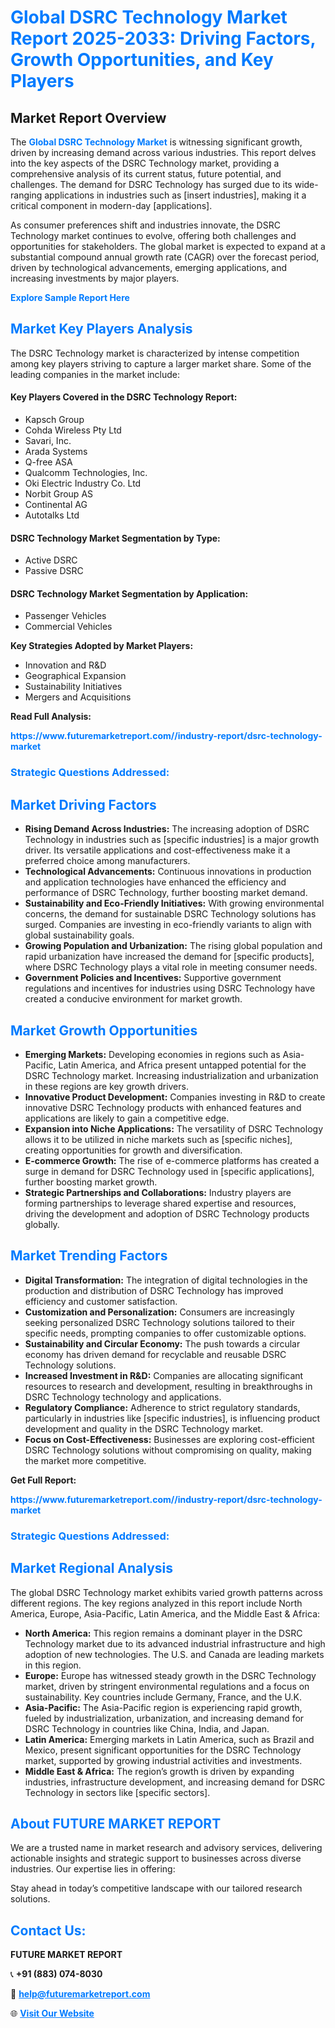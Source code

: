 <h1 style="color: #007BFF;">Global DSRC Technology Market Report 2025-2033: Driving Factors, Growth Opportunities, and Key Players</h1>

<section id="overview">
<h2>Market Report Overview</h2>
<p>The <a href="https://www.futuremarketreport.com//industry-report/dsrc-technology-market" style="color: #007BFF; text-decoration: none;"><strong>Global DSRC Technology Market</strong></a> is witnessing significant growth, driven by increasing demand across various industries. This report delves into the key aspects of the DSRC Technology market, providing a comprehensive analysis of its current status, future potential, and challenges. The demand for DSRC Technology has surged due to its wide-ranging applications in industries such as [insert industries], making it a critical component in modern-day [applications].</p>
<p>As consumer preferences shift and industries innovate, the DSRC Technology market continues to evolve, offering both challenges and opportunities for stakeholders. The global market is expected to expand at a substantial compound annual growth rate (CAGR) over the forecast period, driven by technological advancements, emerging applications, and increasing investments by major players.</p>
</section>

<section id="overview">
<p><a href="https://www.futuremarketreport.com//request-sample/reportId=59978" style="color: #007BFF; text-decoration: none;"><strong>Explore Sample Report Here</strong></a></p>
</section>

<section id="key-players">
<h2 style="color: #007BFF;">Market Key Players Analysis</h2>
<p>The DSRC Technology market is characterized by intense competition among key players striving to capture a larger market share. Some of the leading companies in the market include:</p>
<h4>Key Players Covered in the DSRC Technology Report:</h4>
<ul><li>Kapsch Group</li><li>Cohda Wireless Pty Ltd</li><li>Savari, Inc.</li><li>Arada Systems</li><li>Q-free ASA</li><li>Qualcomm Technologies, Inc.</li><li>Oki Electric Industry Co. Ltd</li><li>Norbit Group AS</li><li>Continental AG</li><li>Autotalks Ltd</li></ul>
<h4>DSRC Technology Market Segmentation by Type:</h4>
<ul><li>Active DSRC</li><li>Passive DSRC</li></ul>

<h4>DSRC Technology Market Segmentation by Application:</h4>
<ul><li>Passenger Vehicles</li><li>Commercial Vehicles</li></ul>
<p><strong>Key Strategies Adopted by Market Players:</strong></p>
<ul>
<li>Innovation and R&D</li>
<li>Geographical Expansion</li>
<li>Sustainability Initiatives</li>
<li>Mergers and Acquisitions</li>
</ul>
</section>

<section>
<p><strong>Read Full Analysis: </strong></p><a href="https://www.futuremarketreport.com//industry-report/dsrc-technology-market" style="color: #007BFF; text-decoration: none;"><strong>https://www.futuremarketreport.com//industry-report/dsrc-technology-market</strong></a>
<h3 style="color: #007BFF;">Strategic Questions Addressed:</h3>
</section>

<section id="driving-factors">
<h2 style="color: #007BFF;">Market Driving Factors</h2>
<ul>
<li><strong>Rising Demand Across Industries:</strong> The increasing adoption of DSRC Technology in industries such as [specific industries] is a major growth driver. Its versatile applications and cost-effectiveness make it a preferred choice among manufacturers.</li>
<li><strong>Technological Advancements:</strong> Continuous innovations in production and application technologies have enhanced the efficiency and performance of DSRC Technology, further boosting market demand.</li>
<li><strong>Sustainability and Eco-Friendly Initiatives:</strong> With growing environmental concerns, the demand for sustainable DSRC Technology solutions has surged. Companies are investing in eco-friendly variants to align with global sustainability goals.</li>
<li><strong>Growing Population and Urbanization:</strong> The rising global population and rapid urbanization have increased the demand for [specific products], where DSRC Technology plays a vital role in meeting consumer needs.</li>
<li><strong>Government Policies and Incentives:</strong> Supportive government regulations and incentives for industries using DSRC Technology have created a conducive environment for market growth.</li>
</ul>
</section>

<section id="growth-opportunities">
<h2 style="color: #007BFF;">Market Growth Opportunities</h2>
<ul>
<li><strong>Emerging Markets:</strong> Developing economies in regions such as Asia-Pacific, Latin America, and Africa present untapped potential for the DSRC Technology market. Increasing industrialization and urbanization in these regions are key growth drivers.</li>
<li><strong>Innovative Product Development:</strong> Companies investing in R&D to create innovative DSRC Technology products with enhanced features and applications are likely to gain a competitive edge.</li>
<li><strong>Expansion into Niche Applications:</strong> The versatility of DSRC Technology allows it to be utilized in niche markets such as [specific niches], creating opportunities for growth and diversification.</li>
<li><strong>E-commerce Growth:</strong> The rise of e-commerce platforms has created a surge in demand for DSRC Technology used in [specific applications], further boosting market growth.</li>
<li><strong>Strategic Partnerships and Collaborations:</strong> Industry players are forming partnerships to leverage shared expertise and resources, driving the development and adoption of DSRC Technology products globally.</li>
</ul>
</section>

<section id="trending-factors">
<h2 style="color: #007BFF;">Market Trending Factors</h2>
<ul>
<li><strong>Digital Transformation:</strong> The integration of digital technologies in the production and distribution of DSRC Technology has improved efficiency and customer satisfaction.</li>
<li><strong>Customization and Personalization:</strong> Consumers are increasingly seeking personalized DSRC Technology solutions tailored to their specific needs, prompting companies to offer customizable options.</li>
<li><strong>Sustainability and Circular Economy:</strong> The push towards a circular economy has driven demand for recyclable and reusable DSRC Technology solutions.</li>
<li><strong>Increased Investment in R&D:</strong> Companies are allocating significant resources to research and development, resulting in breakthroughs in DSRC Technology technology and applications.</li>
<li><strong>Regulatory Compliance:</strong> Adherence to strict regulatory standards, particularly in industries like [specific industries], is influencing product development and quality in the DSRC Technology market.</li>
<li><strong>Focus on Cost-Effectiveness:</strong> Businesses are exploring cost-efficient DSRC Technology solutions without compromising on quality, making the market more competitive.</li>
</ul>
</section>

<section>
<p><strong>Get Full Report: </strong></p><a href="https://www.futuremarketreport.com//industry-report/dsrc-technology-market" style="color: #007BFF; text-decoration: none;"><strong>https://www.futuremarketreport.com//industry-report/dsrc-technology-market</strong></a>
<h3 style="color: #007BFF;">Strategic Questions Addressed:</h3>
</section>


<section id="regional-analysis">
<h2 style="color: #007BFF;">Market Regional Analysis</h2>
<p>The global DSRC Technology market exhibits varied growth patterns across different regions. The key regions analyzed in this report include North America, Europe, Asia-Pacific, Latin America, and the Middle East & Africa:</p>
<ul>
<li><strong>North America:</strong> This region remains a dominant player in the DSRC Technology market due to its advanced industrial infrastructure and high adoption of new technologies. The U.S. and Canada are leading markets in this region.</li>
<li><strong>Europe:</strong> Europe has witnessed steady growth in the DSRC Technology market, driven by stringent environmental regulations and a focus on sustainability. Key countries include Germany, France, and the U.K.</li>
<li><strong>Asia-Pacific:</strong> The Asia-Pacific region is experiencing rapid growth, fueled by industrialization, urbanization, and increasing demand for DSRC Technology in countries like China, India, and Japan.</li>
<li><strong>Latin America:</strong> Emerging markets in Latin America, such as Brazil and Mexico, present significant opportunities for the DSRC Technology market, supported by growing industrial activities and investments.</li>
<li><strong>Middle East & Africa:</strong> The region’s growth is driven by expanding industries, infrastructure development, and increasing demand for DSRC Technology in sectors like [specific sectors].</li>
</ul>
</section>

<footer>
<h2 style="color: #007BFF;">About FUTURE MARKET REPORT</h2>
<p>We are a trusted name in market research and advisory services, delivering actionable insights and strategic support to businesses across diverse industries. Our expertise lies in offering:</p>

<p>Stay ahead in today’s competitive landscape with our tailored research solutions.</p>

<h2 style="color: #007BFF;">Contact Us:</h2>
<p><strong>FUTURE MARKET REPORT</strong></p>
<p>📞 <strong>+91 (883) 074-8030</strong></p>
<p>📧 <strong><a href="mailto:help@futuremarketreport.com" style="color: #007BFF;">help@futuremarketreport.com</a></strong></p>
<p>🌐 <strong><a href="https://www.futuremarketreport.com/" style="color: #007BFF;">Visit Our Website</a></strong></p>
</footer>